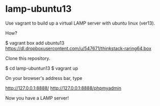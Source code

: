 lamp-ubuntu13
=============

Use vagrant to build up a virtual LAMP server with ubuntu linux (ver13).

How?

$ vagrant box add ubuntu13 https://dl.dropboxusercontent.com/u/547671/thinkstack-raring64.box

Clone this repository.

$ cd lamp-ubuntun13
$ vagrant up

On your browser's address bar, type

http://127.0.0.1:8888/
http://127.0.0.1:8888/phpmyadmin

Now you have a LAMP server!
	

